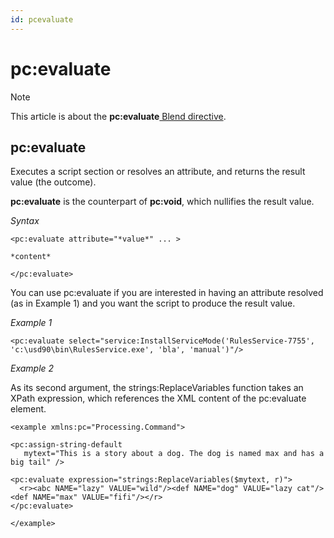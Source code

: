 ```yaml
---
id: pcevaluate
---
```


# pc:evaluate



> [!NOTE]
> This article is about the **pc:evaluate**[ Blend directive](/docs/Repositories/Blend_directives).

## **pc:evaluate**

Executes a script section or resolves an attribute, and returns the result value (the outcome).

**pc:evaluate** is the counterpart of **pc:void**, which nullifies the result value.

*Syntax*
 

```
<pc:evaluate attribute="*value*" ... >

*content*

</pc:evaluate>
```

You can use pc:evaluate if you are interested in having an attribute resolved (as in Example 1) and you want the script to produce the result value.

*Example 1*

```language-xml
<pc:evaluate select="service:InstallServiceMode('RulesService-7755', 'c:\usd90\bin\RulesService.exe', 'bla', 'manual')"/>
```

*Example 2*

As its second argument, the strings:ReplaceVariables function takes an XPath expression, which references the XML content of the pc:evaluate element.

```language-xml
<example xmlns:pc="Processing.Command">

<pc:assign-string-default
   mytext="This is a story about a dog. The dog is named max and has a big tail" />

<pc:evaluate expression="strings:ReplaceVariables($mytext, r)">
  <r><abc NAME="lazy" VALUE="wild"/><def NAME="dog" VALUE="lazy cat"/><def NAME="max" VALUE="fifi"/></r>
</pc:evaluate>

</example>
```

 